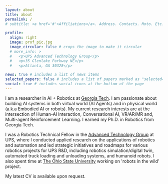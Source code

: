 ```yaml
---
layout: about
title: about
permalink: /
# subtitle: <a href='#'>Affiliations</a>. Address. Contacts. Moto. Etc.

profile:
  align: right
  image: prof_pic.jpg
  image_circular: false # crops the image to make it circular
  # more_info: >
  #   <p>UPS Advanced Technology Group</p>
  #   <p>35 Glenlake Parkway NE</p>
  #   <p>Atlanta, GA 30328</p>

news: true # includes a list of news items
selected_papers: false # includes a list of papers marked as "selected={true}"
social: true # includes social icons at the bottom of the page
---
```


I am a researcher in AI + Robotics at [Georgia Tech](https://www.gatech.edu/).  I am passionate about building AI systems in both virtual world (AI Agents) and in physical world (a.k.a Embodied AI or robots). My current research interests are at the intersection of Human-AI Interaction, Conversational AI, VR/AR/MR and, Multi-agent Reinforcement Learning. I earned my Ph.D. in Robotics from Georgia Tech.

I was a Robotics Technical Fellow in the [Advanced Technology Group](https://about.ups.com/us/en/our-stories/innovation-driven/atg-test-labs.html) at UPS, where I conducted applied research on the applications of robotics and automation and led strategic initiatives and roadmaps for various robotics projects for UPS R&D, including robotics simulation/digital twin, automated truck loading and unloading systems, and humanoid robots. I also spent time at [The Ohio State University](https://www.osu.edu/) working on 'robots in the wild' project. 

My latest CV is available upon request.

<!--  Previously,-->
<!-- the [AI Hub](https://www.gatech.edu/news/2023/06/06/ai-hub-georgia-tech-unite-campus-artificial-intelligence-rd-and-commercialization) -->